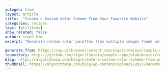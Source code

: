 ```yaml
---
autogen: true
layout: article
title:  "Create a Custom Color Scheme From Your Favorite Website"
categories: recipes
tags: [utilities]
show_related: false
author: steph_kim
excerpt: "Generate random color palettes from multiple images found on your favorite design blog or shopping site"

generate_from: https://raw.githubusercontent.com/algorithmiaio/sample-apps/master/recipes/color-extraction/README.md
repository: https://github.com/algorithmiaio/sample-apps/blob/master/recipes/color-extraction/
blog: https://algorithmia.com/blog/create-a-custom-color-scheme-from-your-favorite-website
thumbnail: https://algorithmia.com/blog/wp-content/uploads/2017/04/woman-2211498_1280.jpg
---
```

